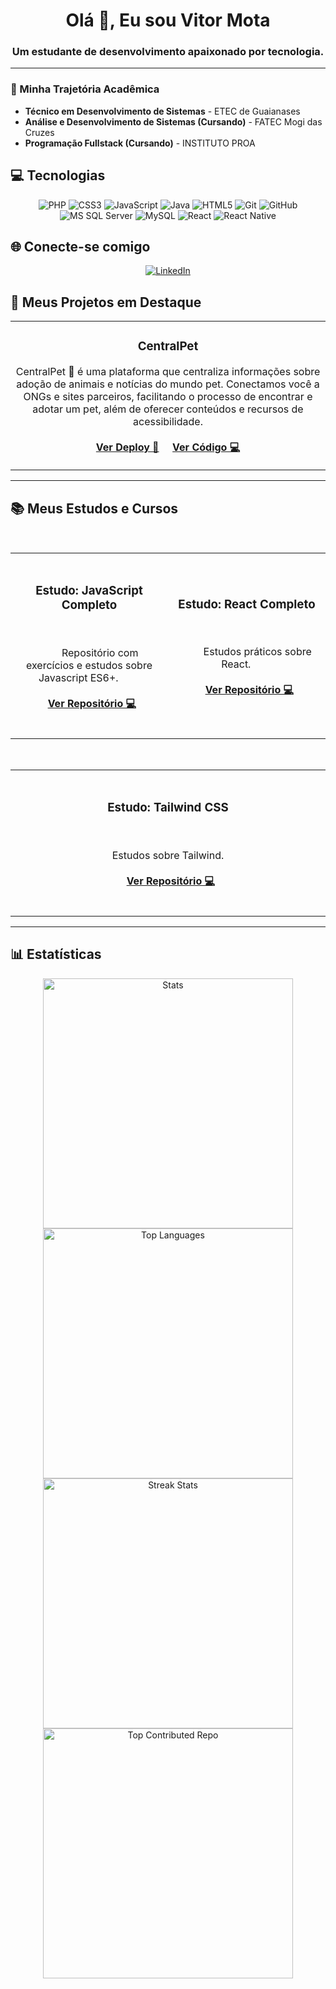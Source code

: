 <h1 align="center">Olá 👋, Eu sou Vitor Mota</h1>
<h3 align="center">Um estudante de desenvolvimento apaixonado por tecnologia.</h3>

---

### 💫 Minha Trajetória Acadêmica
* **Técnico em Desenvolvimento de Sistemas** - ETEC de Guaianases
* **Análise e Desenvolvimento de Sistemas (Cursando)** - FATEC Mogi das Cruzes
* **Programação Fullstack (Cursando)** - INSTITUTO PROA
  
## 💻 Tecnologias
<p align="center">
  <img src="https://img.shields.io/badge/php-%23777BB4.svg?style=for-the-badge&logo=php&logoColor=white" alt="PHP"/>
  <img src="https://img.shields.io/badge/css3-%231572B6.svg?style=for-the-badge&logo=css3&logoColor=white" alt="CSS3"/>
  <img src="https://img.shields.io/badge/javascript-%23323330.svg?style=for-the-badge&logo=javascript&logoColor=%23F7DF1E" alt="JavaScript"/>
  <img src="https://img.shields.io/badge/java-%23ED8B00.svg?style=for-the-badge&logo=openjdk&logoColor=white" alt="Java"/>
  <img src="https://img.shields.io/badge/html5-%23E34F26.svg?style=for-the-badge&logo=html5&logoColor=white" alt="HTML5"/>
  <img src="https://img.shields.io/badge/git-%23F05033.svg?style=for-the-badge&logo=git&logoColor=white" alt="Git"/>
  <img src="https://img.shields.io/badge/github-%23121011.svg?style=for-the-badge&logo=github&logoColor=white" alt="GitHub"/>
  <img src="https://img.shields.io/badge/Microsoft%20SQL%20Server-CC2927?style=for-the-badge&logo=microsoft%20sql%20server&logoColor=white" alt="MS SQL Server"/>
  <img src="https://img.shields.io/badge/mysql-4479A1.svg?style=for-the-badge&logo=mysql&logoColor=white" alt="MySQL"/>
  <img src="https://img.shields.io/badge/react-%2320232a.svg?style=for-the-badge&logo=react&logoColor=%2361DAFB" alt="React"/>
  <img src="https://img.shields.io/badge/react_native-%2320232a.svg?style=for-the-badge&logo=react&logoColor=%2361DAFB" alt="React Native"/>
</p>

## 🌐 Conecte-se comigo
<p align="center">
<a href="https://www.linkedin.com/in/vitor-mota-330908227/" target="_blank"><img src="https://img.shields.io/badge/LinkedIn-0077B5?style=for-the-badge&logo=linkedin&logoColor=white" alt="LinkedIn"/></a>
</p>

## 🚀 Meus Projetos em Destaque

<table>
  <tr>
    <td width="50%">
      <h3 align="center">CentralPet</h3>
      <p align="center">
        CentralPet 🐾 é uma plataforma que centraliza informações sobre adoção de animais e notícias do mundo pet. Conectamos você a ONGs e sites parceiros, facilitando o processo de encontrar e adotar um pet, além de oferecer conteúdos e recursos de acessibilidade.
        <br><br>
        <a href="https://centralpett.github.io/CentralPet/" target="_blank"><strong>Ver Deploy 🚀</strong></a>
        &nbsp;&nbsp;&nbsp;
        <a href="https://github.com/CentralPett/CentralPet" target="_blank"><strong>Ver Código 💻</strong></a>
      </p>
    </td>
  </tr>
</table>

---
## 📚 Meus Estudos e Cursos

<table align="center">
  <tr>
    <td width="50%">
      <h3 align="center">Estudo: JavaScript Completo</h3>
      <p align="center">
        Repositório com exercícios e estudos sobre Javascript ES6+.
        <br><br>
        <a href="https://github.com/organizacao-de-estudos/Estudos-Javascript-Completo" target="_blank"><strong>Ver Repositório 💻</strong></a>
      </p>
    </td>
    <td width="50%">
      <h3 align="center">Estudo: React Completo</h3>
      <p align="center">
        Estudos práticos sobre React.
        <br><br>
        <a href="https://github.com/organizacao-de-estudos/Estudos-React-Completo" target="_blank"><strong>Ver Repositório 💻</strong></a>
      </p>
    </td>
  </tr>
</table>
<table align="center">
      <td width="50%">
      <h3 align="center">Estudo: Tailwind CSS</h3>
      <p align="center">
        Estudos sobre Tailwind.
        <br><br>
        <a href="https://github.com/organizacao-de-estudos/Estudos-Tailwind-CSS" target="_blank"><strong>Ver Repositório 💻</strong></a>
      </p>
    </td>
</table>


---

## 📊 Estatísticas
<p align="center">
  <img width="400" src="https://github-readme-stats.vercel.app/api?username=vitormotanj&theme=dark&hide_border=false&include_all_commits=false&count_private=false" alt="Stats"/>
  <img width="400" src="https://github-readme-stats.vercel.app/api/top-langs/?username=vitormotanj&theme=dark&hide_border=false&include_all_commits=false&count_private=false&layout=compact" alt="Top Languages"/>
  <br/>
  <img width="400" src="https://nirzak-streak-stats.vercel.app/?user=vitormotanj&theme=dark&hide_border=false" alt="Streak Stats"/>
  <img width="400" src="https://github-contributor-stats.vercel.app/api?username=vitormotanj&limit=5&theme=dark&combine_all_yearly_contributions=true" alt="Top Contributed Repo"/>
</p>
